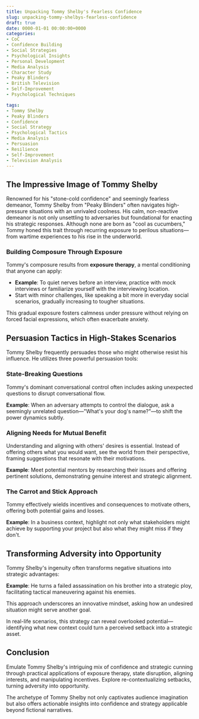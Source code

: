 ```yaml
---
title: Unpacking Tommy Shelby's Fearless Confidence
slug: unpacking-tommy-shelbys-fearless-confidence
draft: true
date: 0000-01-01 00:00:00+0000
categories:
- CoC
- Confidence Building
- Social Strategies
- Psychological Insights
- Personal Development
- Media Analysis
- Character Study
- Peaky Blinders
- British Television
- Self-Improvement
- Psychological Techniques

tags:
- Tommy Shelby
- Peaky Blinders
- Confidence
- Social Strategy
- Psychological Tactics
- Media Analysis
- Persuasion
- Resilience
- Self-Improvement
- Television Analysis
---
```


## The Impressive Image of Tommy Shelby

Renowned for his "stone-cold confidence" and seemingly fearless demeanor, Tommy Shelby from "Peaky Blinders" often navigates high-pressure situations with an unrivaled coolness. His calm, non-reactive demeanor is not only unsettling to adversaries but foundational for enacting his strategic responses. Although none are born as "cool as cucumbers," Tommy honed this trait through recurring exposure to perilous situations—from wartime experiences to his rise in the underworld.

### Building Composure Through Exposure

Tommy's composure results from **exposure therapy**, a mental conditioning that anyone can apply:

- **Example**: To quiet nerves before an interview, practice with mock interviews or familiarize yourself with the interviewing location.
- Start with minor challenges, like speaking a bit more in everyday social scenarios, gradually increasing to tougher situations.

This gradual exposure fosters calmness under pressure without relying on forced facial expressions, which often exacerbate anxiety.

## Persuasion Tactics in High-Stakes Scenarios

Tommy Shelby frequently persuades those who might otherwise resist his influence. He utilizes three powerful persuasion tools:

### State-Breaking Questions

Tommy's dominant conversational control often includes asking unexpected questions to disrupt conversational flow.

**Example**: When an adversary attempts to control the dialogue, ask a seemingly unrelated question—"What's your dog's name?"—to shift the power dynamics subtly.

### Aligning Needs for Mutual Benefit

Understanding and aligning with others' desires is essential. Instead of offering others what you would want, see the world from their perspective, framing suggestions that resonate with their motivations.

**Example**: Meet potential mentors by researching their issues and offering pertinent solutions, demonstrating genuine interest and strategic alignment.

### The Carrot and Stick Approach

Tommy effectively wields incentives and consequences to motivate others, offering both potential gains and losses.

**Example**: In a business context, highlight not only what stakeholders might achieve by supporting your project but also what they might miss if they don't.

## Transforming Adversity into Opportunity

Tommy Shelby's ingenuity often transforms negative situations into strategic advantages:

**Example**: He turns a failed assassination on his brother into a strategic ploy, facilitating tactical maneuvering against his enemies.

This approach underscores an innovative mindset, asking how an undesired situation might serve another goal.

In real-life scenarios, this strategy can reveal overlooked potential—identifying what new context could turn a perceived setback into a strategic asset.

## Conclusion

Emulate Tommy Shelby's intriguing mix of confidence and strategic cunning through practical applications of exposure therapy, state disruption, aligning interests, and manipulating incentives. Explore re-contextualizing setbacks, turning adversity into opportunity.

The archetype of Tommy Shelby not only captivates audience imagination but also offers actionable insights into confidence and strategy applicable beyond fictional narratives.
